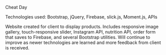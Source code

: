 Cheat Day

Technologies used: Bootstrap, jQuery, Firebase, slick.js, Moment.js, APIs

Website created for client to display products. Includes responsive image gallery, touch-responsive slider, Instagram API, nutrition API, order form that saves to Firebase, and several Bootstrap utilities. Will continue to improve as newer technologies are learned and more feedback from client is received.
